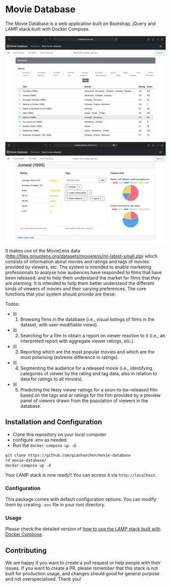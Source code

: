 #  Movie Database

The Movie Database is a web application built on Bootstrap, jQuery and LAMP stack built with Docker Compose.

![Landing Page](www/assets/LandingPage.png)

![Detail Page](www/assets/DetailPage.png)

It makes use of the MovieLens data (http://files.grouplens.org/datasets/movielens/ml-latest-small.zip) which consists of information about movies and ratings and tags of movies provided by viewers, etc. The system is intended to enable marketing professionals to analyse how audiences have responded to films that have been released, and to help them understand the market for films that they are planning. It is intended to help them better understand the different kinds of viewers of movies and their varying preferences. The core functions that your system should provide are these:

Todos:

- [x] 1. Browsing films in the database (i.e., visual listings of films in the dataset, with user-modifiable views).
- [x] 2. Searching for a film to obtain a report on viewer reaction to it (i.e., an interpreted report with aggregate viewer ratings,
etc.).
- [x] 3. Reporting which are the most popular movies and which are the most polarising (extreme difference in ratings).
- [x] 4. Segmenting the audience for a released movie (i.e., identifying categories of viewer by the rating and tag data, also in
relation to data for ratings to all movies).
- [x] 5. Predicting the likely viewer ratings for a soon-to-be-released film based on the tags and or ratings for the film provided by
a preview panel of viewers drawn from the population of viewers in the database.

##  Installation and Configuration
 
* Clone this repository on your local computer
* configure .env as needed
* Run the `docker-compose up -d`.

```shell
git clone https://github.com/qianhaochen/movie-database
cd movie-database/
docker-compose up -d
```

Your LAMP stack is now ready!! You can access it via `http://localhost`.

### Configuration
This package comes with default configuration options. You can modify them by creating `.env` file in your root directory.

### Usage
Please check the detailed version of [how to use the LAMP stack built with Docker Compose](README-DOCKER-LAMP.md).

## Contributing
We are happy if you want to create a pull request or help people with their issues. If you want to create a PR, please remember that this stack is not built for production usage, and changes should good for general purpose and not overspecialised. 
Thank you! 
